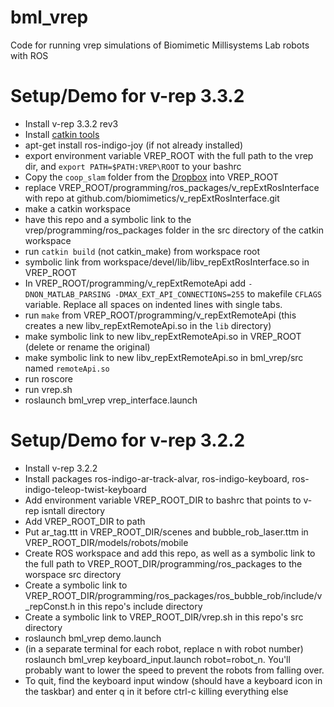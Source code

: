 # bml\_vrep

Code for running vrep simulations of Biomimetic Millisystems Lab robots with ROS

Setup/Demo for v-rep 3.3.2
==========================

 * Install v-rep 3.3.2 rev3
 * Install [catkin tools](http://catkin-tools.readthedocs.io/en/latest/installing.html)
 * apt-get install ros-indigo-joy (if not already installed)
 * export environment variable VREP\_ROOT with the full path to the vrep dir, and `export PATH=$PATH:VREP\ROOT` to your bashrc
 * Copy the `coop_slam` folder from the [Dropbox](https://www.dropbox.com/home/Cooperative%20SLAM/vrep/coop_slam) into VREP\_ROOT
 * replace VREP\_ROOT/programming/ros\_packages/v\_repExtRosInterface with repo at github.com/biomimetics/v\_repExtRosInterface.git
 * make a catkin workspace
 * have this repo and a symbolic link to the vrep/programming/ros\_packages folder in the src directory of the catkin workspace
 * run `catkin build` (not catkin\_make) from workspace root
 * symbolic link from workspace/devel/lib/libv\_repExtRosInterface.so in VREP\_ROOT
 * In VREP\_ROOT/programming/v\_repExtRemoteApi add `-DNON_MATLAB_PARSING -DMAX_EXT_API_CONNECTIONS=255` to makefile `CFLAGS` variable. Replace all spaces on indented lines with single tabs.
 * run `make` from VREP\_ROOT/programming/v\_repExtRemoteApi (this creates a new libv\_repExtRemoteApi.so in the `lib` directory) 
 * make symbolic link to new libv\_repExtRemoteApi.so in VREP\_ROOT (delete or rename the original)
 * make symbolic link to new libv\_repExtRemoteApi.so in bml\_vrep/src named `remoteApi.so`
 * run roscore
 * run vrep.sh
 * roslaunch bml\_vrep vrep\_interface.launch 

Setup/Demo for v-rep 3.2.2
==========================

 * Install v-rep 3.2.2
 * Install packages ros-indigo-ar-track-alvar, ros-indigo-keyboard, ros-indigo-teleop-twist-keyboard
 * Add environment variable VREP\_ROOT\_DIR to bashrc that points to v-rep isntall directory
 * Add VREP\_ROOT\_DIR to path
 * Put ar\_tag.ttt in VREP\_ROOT\_DIR/scenes and bubble\_rob\_laser.ttm in VREP\_ROOT\_DIR/models/robots/mobile
 * Create ROS workspace and add this repo, as well as a symbolic link to the full path to VREP\_ROOT\_DIR/programming/ros\_packages to the worspace src directory
 * Create a symbolic link to VREP\_ROOT\_DIR/programming/ros\_packages/ros\_bubble\_rob/include/v\_repConst.h in this repo's include directory
 * Create a symbolic link to VREP\_ROOT\_DIR/vrep.sh in this repo's src directory
 * roslaunch bml\_vrep demo.launch
 * (in a separate terminal for each robot, replace n with robot number) roslaunch bml\_vrep keyboard\_input.launch robot=robot\_n. You'll probably want to lower the speed to prevent the robots from falling over.
 * To quit, find the keyboard input window (should have a keyboard icon in the taskbar) and enter q in it before ctrl-c killing everything else
